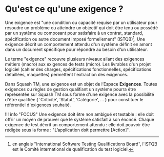 # Qu'est ce qu'une exigence ?

Une exigence est "une condition ou capacité requise par un utilisateur pour résoudre un problème ou atteindre un objectif qui doit être tenu ou possédé par un système ou composant pour satisfaire à un contrat, standard, spécification ou autre document imposé formellement" (ISTQB)[^1]. Une exigence décrit un comportement attendu d'un système définit en amont dans un document spécifique pour répondre au besoin d'un utilisateur.

Le terme "exigence" recouvre plusieurs niveaux allant des exigences métiers (macro) aux exigences de tests (micro). Les livrables d'un projet logiciel (cahier des charges, spécifications fonctionnelles, spécifications détaillées, maquettes) permettent l'extraction des exigences. 

Dans Squash TM, une exigence est un objet de l’Espace **Exigences**. Toutes exigences ou règles de gestion qualifiant un système pourra être représentée sur Squash TM sous forme d'une exigence avec la possibilité d'être qualifiée ( 'Criticité', 'Statut', 'Catégorie', ... ) pour constituer le référentiel d'exigences souhaité.

!!! info "FOCUS"
	Une exigence doit être non ambiguë et testable : elle doit offrir un moyen de prouver que le système satisfait à son énoncé.
	Chaque exigence de test décrit un comportement attendu : elle doit pouvoir être rédigée sous la forme : "L’application doit permettre [Action]".

[^1]: en anglais  "International Software Testing Qualifications Board", l'ISTQB est le Comité international de qualification du test logiciel.






<!--stackedit_data:
eyJoaXN0b3J5IjpbOTE4MTU0NTkyLDM1OTYwMTE1MCwxODg3OD
I4NTA2LC0yMTI1MjM1NjU4LC0yMTI1MjM1NjU4LDQwMDU2MDQx
OCwtMTk1MzcxNjg1NiwtNzA2MjA2NTIwLC0xOTUzNzE2ODU2LC
03MDk1NjQ4OCwtMjE0Mzc0OTc3LDExNzE0MTE4MjMsMTM5OTA5
NjQ2LC01NDk0MDY5MTcsLTc0NjAyNzI2OSwyNDg2MzI2NDAsLT
E0NTkwODc0NywxNzA2MjE5NzE4LC04Mzg0NDgyNjYsLTEzNjQ2
MzEyODhdfQ==
-->